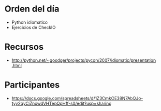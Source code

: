 Orden del día
=============

* Python idiomatico
* Ejercicios de CheckIO


Recursos
========

* http://python.net/~goodger/projects/pycon/2007/idiomatic/presentation.html


Participantes
=============

* https://docs.google.com/spreadsheets/d/1Z3CmkOE38N7AbQJo-tyy2qyCiZnxwdVHTepQpHff-s0/edit?usp=sharing

